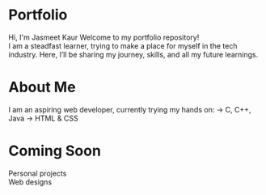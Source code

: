 # Portfolio

Hi, I'm Jasmeet Kaur
Welcome to my portfolio repository!  
I am a steadfast learner, trying to make a place for myself in the tech industry. 
Here, I’ll be sharing my journey, skills, and all my future learnings.

# About Me
I am an aspiring web developer, currently trying my hands on:
-> C, C++, Java
-> HTML & CSS

# Coming Soon
 Personal projects  
 Web designs 


